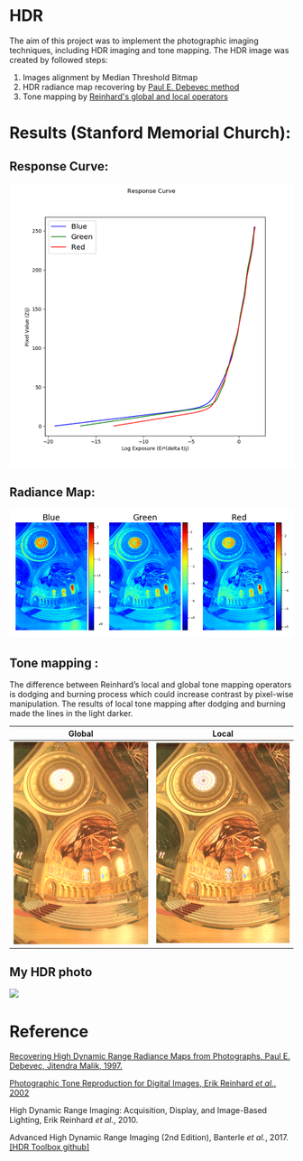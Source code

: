 # HDR

The aim of this project was to implement the photographic imaging techniques, including HDR imaging and tone mapping. The HDR image was created by followed steps:

1. Images alignment by Median Threshold Bitmap
2. HDR radiance map recovering by [Paul E. Debevec method](http://www.pauldebevec.com/Research/HDR/debevec-siggraph97.pdf)
3. Tone mapping by [Reinhard's global and local operators](http://www.cmap.polytechnique.fr/~peyre/cours/x2005signal/hdr_photographic.pdf)

# Results (Stanford Memorial Church):
## Response Curve:
<center><img src="https://github.com/lilinmail0523/HDR/blob/master/python_ver/RC.png"/></center>

## Radiance Map:
![RadianceMap](https://github.com/lilinmail0523/HDR/blob/master/python_ver/RadianceMap.png )

## Tone mapping :

The difference between Reinhard’s local and global tone mapping operators is dodging and burning process which could increase contrast by pixel-wise manipulation. The results of local tone mapping after dodging and burning made the lines in the light darker. 

| Global | Local |
|:---:|:---:|
|![](python_ver/ldrGlobal.png)|![](python_ver/ldrLocal.png)|


## My HDR photo

![](Python_ver/BridgeLocal.png)

# Reference

[Recovering High Dynamic Range Radiance Maps from Photographs, Paul E. Debevec, Jitendra Malik, 1997.](http://www.pauldebevec.com/Research/HDR/debevec-siggraph97.pdf)

[Photographic Tone Reproduction for Digital Images, Erik Reinhard *et al.*, 2002](http://www.cmap.polytechnique.fr/~peyre/cours/x2005signal/hdr_photographic.pdf)

High Dynamic Range Imaging: Acquisition, Display, and Image-Based Lighting, Erik Reinhard *et al.*, 2010. 

Advanced High Dynamic Range Imaging (2nd Edition), Banterle *et al.*, 2017. [[HDR Toolbox github]](https://github.com/banterle/HDR_Toolbox)
